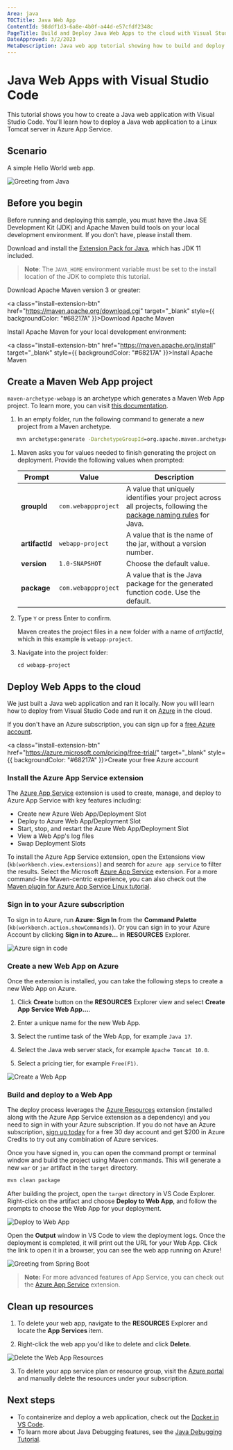 ```yaml
---
Area: java
TOCTitle: Java Web App
ContentId: 98ddf1d3-6a8e-4b0f-a44d-e57cfdf2348c
PageTitle: Build and Deploy Java Web Apps to the cloud with Visual Studio Code
DateApproved: 3/2/2023
MetaDescription: Java web app tutorial showing how to build and deploy a Java web app to Azure with Visual Studio Code
---
```


# Java Web Apps with Visual Studio Code

This tutorial shows you how to create a Java web application with Visual Studio Code. You'll learn how to deploy a Java web application to a Linux Tomcat server in Azure App Service.

## Scenario

A simple Hello World web app.

![Greeting from Java](images/java-webapp/greeting.png)

## Before you begin

Before running and deploying this sample, you must have the Java SE Development Kit (JDK) and Apache Maven build tools on your local development environment. If you don't have, please install them.

Download and install the [Extension Pack for Java](https://marketplace.visualstudio.com/items?itemName=vscjava.vscode-java-pack), which has JDK 11 included.

> **Note**: The `JAVA_HOME` environment variable must be set to the install location of the JDK to complete this tutorial.

Download Apache Maven version 3 or greater:

<a class="install-extension-btn" href="https://maven.apache.org/download.cgi" target="\_blank" style={{ backgroundColor: "#68217A" }}>Download Apache Maven</a>

Install Apache Maven for your local development environment:

<a class="install-extension-btn" href="https://maven.apache.org/install" target="\_blank" style={{ backgroundColor: "#68217A" }}>Install Apache Maven</a>

## Create a Maven Web App project

`maven-archetype-webapp` is an archetype which generates a Maven Web App project. To learn more, you can visit [this documentation](https://maven.apache.org/archetypes/maven-archetype-webapp/).

1. In an empty folder, run the following command to generate a new project from a Maven archetype.

```cmd
   mvn archetype:generate -DarchetypeGroupId=org.apache.maven.archetypes -DarchetypeArtifactId=maven-archetype-webapp -DarchetypeVersion=1.4
```

1. Maven asks you for values needed to finish generating the project on deployment. Provide the following values when prompted:

   | Prompt         | Value               | Description                                                                                                                                                                            |
   | -------------- | ------------------- | -------------------------------------------------------------------------------------------------------------------------------------------------------------------------------------- |
   | **groupId**    | `com.webappproject` | A value that uniquely identifies your project across all projects, following the [package naming rules](https://docs.oracle.com/javase/specs/jls/se6/html/packages.html#7.7) for Java. |
   | **artifactId** | `webapp-project`    | A value that is the name of the jar, without a version number.                                                                                                                         |
   | **version**    | `1.0-SNAPSHOT`      | Choose the default value.                                                                                                                                                              |
   | **package**    | `com.webappproject` | A value that is the Java package for the generated function code. Use the default.                                                                                                     |

1. Type `Y` or press Enter to confirm.

   Maven creates the project files in a new folder with a name of _artifactId_, which in this example is `webapp-project`.

1. Navigate into the project folder:

   ```console
   cd webapp-project
   ```

## Deploy Web Apps to the cloud

We just built a Java web application and ran it locally. Now you will learn how to deploy from Visual Studio Code and run it on [Azure](https://azure.microsoft.com) in the cloud.

If you don't have an Azure subscription, you can sign up for a [free Azure account](https://azure.microsoft.com/pricing/free-trial/).

<a class="install-extension-btn" href="https://azure.microsoft.com/pricing/free-trial/" target="\_blank" style={{ backgroundColor: "#68217A" }}>Create your free Azure account</a>

### Install the Azure App Service extension

The [Azure App Service](https://marketplace.visualstudio.com/items?itemName=ms-azuretools.vscode-azureappservice) extension is used to create, manage, and deploy to Azure App Service with key features including:

- Create new Azure Web App/Deployment Slot
- Deploy to Azure Web App/Deployment Slot
- Start, stop, and restart the Azure Web App/Deployment Slot
- View a Web App's log files
- Swap Deployment Slots

To install the Azure App Service extension, open the Extensions view (`kb(workbench.view.extensions)`) and search for `azure app service` to filter the results. Select the Microsoft [Azure App Service](https://marketplace.visualstudio.com/items?itemName=ms-azuretools.vscode-azureappservice) extension. For a more command-line Maven-centric experience, you can also check out the [Maven plugin for Azure App Service Linux tutorial](https://learn.microsoft.com/azure/app-service/quickstart-java?pivots=platform-linux-development-environment-maven).

### Sign in to your Azure subscription

To sign in to Azure, run **Azure: Sign In** from the **Command Palette** (`kb(workbench.action.showCommands)`). Or you can sign in to your Azure Account by clicking **Sign in to Azure...** in **RESOURCES** Explorer.

![Azure sign in code](images/java-webapp/login.png)

### Create a new Web App on Azure

Once the extension is installed, you can take the following steps to create a new Web App on Azure.

1. Click **Create** button on the **RESOURCES** Explorer view and select **Create App Service Web App...**.

2. Enter a unique name for the new Web App.

3. Select the runtime task of the Web App, for example `Java 17`.

4. Select the Java web server stack, for example `Apache Tomcat 10.0`.

5. Select a pricing tier, for example `Free(F1)`.

![Create a Web App](images/java-webapp/create-webapp.png)

### Build and deploy to a Web App

The deploy process leverages the [Azure Resources](https://marketplace.visualstudio.com/items?itemName=ms-azuretools.vscode-azureresourcegroups) extension (installed along with the Azure App Service extension as a dependency) and you need to sign in with your Azure subscription. If you do not have an Azure subscription, [sign up today](https://azure.microsoft.com//free/?b=16.48) for a free 30 day account and get $200 in Azure Credits to try out any combination of Azure services.

Once you have signed in, you can open the command prompt or terminal window and build the project using Maven commands. This will generate a new `war` or `jar` artifact in the `target` directory.

```bash
mvn clean package
```

After building the project, open the `target` directory in VS Code Explorer. Right-click on the artifact and choose **Deploy to Web App**, and follow the prompts to choose the Web App for your deployment.

![Deploy to Web App](images/java-webapp/deploy-webapp.png)

Open the **Output** window in VS Code to view the deployment logs. Once the deployment is completed, it will print out the URL for your Web App. Click the link to open it in a browser, you can see the web app running on Azure!

![Greeting from Spring Boot](images/java-webapp/greeting.png)

> **Note:** For more advanced features of App Service, you can check out the [Azure App Service](https://marketplace.visualstudio.com/items?itemName=ms-azuretools.vscode-azureappservice) extension.

## Clean up resources

1. To delete your web app, navigate to the **RESOURCES** Explorer and locate the **App Services** item.

2. Right-click the web app you'd like to delete and click **Delete**.

![Delete the Web App Resources](images/java-webapp/delete-webapp.png)

3. To delete your app service plan or resource group, visit the [Azure portal](https://portal.azure.com) and manually delete the resources under your subscription.

## Next steps

- To containerize and deploy a web application, check out the [Docker in VS Code](/docs/containers/overview.md).
- To learn more about Java Debugging features, see the [Java Debugging Tutorial](/docs/java/java-debugging.md).

